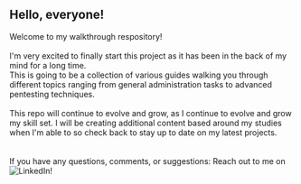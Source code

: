 ## Hello, everyone!

Welcome to my walkthrough respository! <br> <br>
I'm very excited to finally start this project as it has been in the back of my mind for a long time. <br>
This is going to be a collection of various guides walking you through different topics ranging from general administration tasks to advanced pentesting techniques. <br> <br>
This repo will continue to evolve and grow, as I continue to evolve and grow my skill set. I will be creating additional content based around my studies when I'm able to so check back to stay up to date on my latest projects. <br>
 <br> <br>
 If you have any questions, comments, or suggestions:
Reach out to me on ![LinkedIn!]("https://linkedin.com/in/kylekingery")
